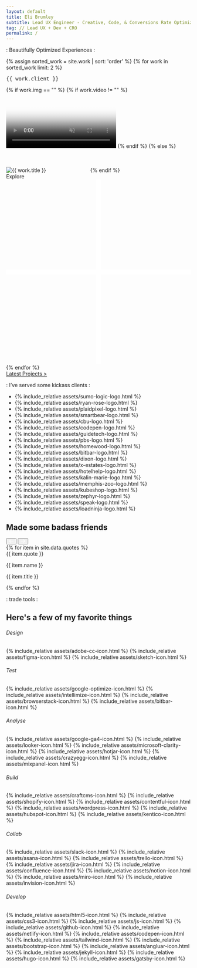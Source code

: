 ```yaml
---
layout: default
title: Eli Brumley
subtitle: Lead UX Engineer - Creative, Code, & Conversions Rate Optimization.
tag: // Lead UX + Dev + CRO
permalink: /
---
```


<section id="featured-cases" class="pt-2 pb-4 pb-sm-3 pt-xs-0">
	<div class="container center"> 
		<p class="hero-tag fog flex fx-align-center fx-just-center mb-4 mb-sm-2">
			<span class="blue dot-accent pre">:</span>
			<span class="sub-title pre">Beautifully Optimized Experiences</span>
			<span class="blue dot-accent pre">:</span>
		</p>
		<!-- <h2 class="mb-2">Beautifully Optimized Experiences</h2> -->
		<!-- <div class="mt-2 mb-5 center">
			<a href="/work" class="text-link">Latest Work <span class="ar">></span></a>
		</div> -->
		<div class="cards-grid flex fx-xs-col">
		{% assign sorted_work = site.work | sort: 'order' %}
		{% for work in sorted_work limit: 2 %}
			<div class="work-item fx-item-2 px-1 mb-2 pl-sm-0 px-xs-0 mb-xs-2 ">
				<div class="card-wrap tilt-card" data-tilt style="--cursor-x: 0px; --cursor-y: 0px;">
					<div class="card {{ work.className }}">
						<a class="post-link" href="{{ work.url }}"></a> 
						<pre class="work-cat center">{{ work.client }}</pre>
						<div class="work-image mt-xs-1"> 
							  {% if work.img == "" %}
							    {% if work.video != "" %}
							      <video id="vid" autoplay="" muted="" loop="" poster="{{ work.vidPoster }}" data-src="{{ work.vid }}"></video>
							    {% endif %}
							  {% else %}
							    <img class="lazyload" data-src="{{ work.img }}" alt="{{ work.title }}" />
									<svg width="113" height="63" viewBox="0 0 113 63" fill="none" xmlns="http://www.w3.org/2000/svg">
										<rect x="0" width="113" height="63" fill="transparent"/>
									</svg>
							  {% endif %}
						</div>
						<div class="plus-icon explore">
							<span>Explore</span>
							<svg viewBox="0 0 40 40">
								<defs><style>.plus-icon{fill:none;stroke:#fff;stroke-miterlimit:10}</style></defs>
								<path id="bar" class="plus-icon" d="M20 0v40"/>
								<path id="half-1" class="plus-icon" d="M0 20h20"/>
								<path id="half-2" class="plus-icon" d="M20 20h20"/>
							</svg>
						</div>
					</div>
					<div class="card-bg"></div>
					<div class="card-highlight"></div>
				</div>
			</div>
			{% endfor %}
		</div>
		<div class="mt-2 mb-0 mt-sm-1 center">
			<a href="/projects" class="text-link">Latest Projects <span class="ar">></span></a>
		</div>
	</div>
</section>

<div id="client-slide" class="mt-1 mt-xs-2 mb-4">
	<div class="container">
		<p class="hero-tag fog flex fx-align-center fx-just-center mb-3 mb-sm-2">
			<span class="blue dot-accent pre">:</span>
			<span class="sub-title pre">I’ve served some kickass clients</span>
			<span class="blue dot-accent pre">:</span>
		</p>
		<div class="client-slide-set"> 
			<ul class="set unselectable">
				<li class="md">{% include_relative assets/sumo-logic-logo.html %}</li>
				<li class="xl">{% include_relative assets/ryan-rose-logo.html %}</li>
				<li class="md">{% include_relative assets/plaidpixel-logo.html %}</li>
				<li class="">{% include_relative assets/smartbear-logo.html %}</li>
				<li class="xxxl">{% include_relative assets/cbu-logo.html %}</li>
				<li class="">{% include_relative assets/codepen-logo.html %}</li>
				<li class="md">{% include_relative assets/guidetech-logo.html %}</li>
				<li class="xl">{% include_relative assets/pbs-logo.html %}</li>
				<li class="lg">{% include_relative assets/homewood-logo.html %}</li>
				<li class="lg">{% include_relative assets/bitbar-logo.html %}</li>
				<li class="lg">{% include_relative assets/dixon-logo.html %}</li>
				<li class="xxl">{% include_relative assets/x-estates-logo.html %}</li>
				<li class="">{% include_relative assets/hotelhelp-logo.html %}</li>
				<li class="">{% include_relative assets/kalin-marie-logo.html %}</li>
				<li class="xxxl">{% include_relative assets/memphis-zoo-logo.html %}</li>
				<li class="lg">{% include_relative assets/kubeshop-logo.html %}</li>
				<li class="lg">{% include_relative assets/zephyr-logo.html %}</li>
				<li class="xxxl">{% include_relative assets/speak-logo.html %}</li>
				<li class="lg">{% include_relative assets/loadninja-logo.html %}</li>
			</ul>
		</div>
	</div>
</div>

<div id="quotes" class="pt-3 pb-5 pt-sm-1 pb-sm-3 pt-xs-0"> 
	<div class="container">
		<!-- <p class="hero-tag fog flex fx-align-center fx-just-center mb-3 mb-sm-2">
			<span class="blue dot-accent pre">:</span>
			<span class="sub-title pre">Made some badass friends</span>
			<span class="blue dot-accent pre">:</span>
		</p> -->
		<h2 class="mb-1 center">Made some badass friends</h2>
		<div class="quote-wrap pt-1 pb-1">
			<button id="scrollLeft"><svg width="12" height="11" viewBox="0 0 12 11" fill="none" xmlns="http://www.w3.org/2000/svg"><path d="M5.00684 10.3636L5.86621 9.51542L2.32826 5.97747H11.4912V4.74979H2.32826L5.86621 1.22301L5.00684 0.363632L0.00683594 5.36363L5.00684 10.3636Z" fill="white"/></svg></button>
			<button id="scrollRight"><svg width="12" height="11" viewBox="0 0 12 11" fill="none" xmlns="http://www.w3.org/2000/svg"><path d="M6.98438 10.3636L6.125 9.51542L9.66295 5.97747H0.5V4.74979H9.66295L6.125 1.22301L6.98438 0.363632L11.9844 5.36363L6.98438 10.3636Z" fill="white"/></svg></button>
			<div id="scrollContainer" class="flex fx-no-wrap">
				{% for item in site.data.quotes %}
				<div class="quote-item py-2 px-2 py-sm-1 px-sm-1 mb-1">
					<div class="quote">{{ item.quote }}</div>
					<div class="flex fx-align-center quote-meta">
						<img class="lazyload" data-src="/assets/{{ item.img }}" />
						<div class="quote-meta-label">
							<p class="name">{{ item.name }}</p>
							<p class="title">{{ item.title }}</p>
						</div>
					</div>
				</div>
				{% endfor %}
			</div>
		</div>
	</div>
</div>
 
<div id="tools" class="py-4 pt-md-2 pt-sm-1">
	<div class="container">
		<p class="hero-tag fog flex fx-align-center fx-just-center">
			<span class="blue dot-accent pre">:</span>
			<span class="sub-title pre">trade tools</span>
			<span class="blue dot-accent pre">:</span>
		</p>
		<h2 class="flex fx-align-center fx-just-center center mb-1">Here's a few of my favorite things</h2>
		<div class="flex fx-just-apart fx-wrap">
			<div class="tools-grid">
				<div class="flex fx-just-apart fx-wrap cards">
					<!-- Design -->
					<div class="fx-item-4 fx-item-sm-2 fx-item-xs-1">
						<h6 class="mb-sm-1 mt-xs-0">Design</h6>
						<div class="tool-set mb-2 mb-sm-0 mb-xs-0">
							<span class="tooltip" data-tooltip="Adobe Creative&nbsp;Cloud">{% include_relative assets/adobe-cc-icon.html %}</span>
							<span class="tooltip" data-tooltip="Figma">{% include_relative assets/figma-icon.html %}</span>
							<span class="tooltip" data-tooltip="Sketch&nbsp;app">{% include_relative assets/sketch-icon.html %}</span>
						</div>
					</div>
					<!-- Testing -->
					<div class="fx-item-4 fx-item-sm-2 fx-item-xs-1">
						<h6 class="mb-sm-1 mt-xs-0">Test</h6>
						<div class="tool-set mb-2 mb-sm-0 mb-xs-0">
							<span class="tooltip" data-tooltip="Google&nbsp;Optimize">{% include_relative assets/google-optimize-icon.html %}</span>
							<span class="tooltip" data-tooltip="Intellimize">{% include_relative assets/intellimize-icon.html %}</span>
							<span class="tooltip" data-tooltip="BrowserStack">{% include_relative assets/browserstack-icon.html %}</span>
							<span class="tooltip" data-tooltip="BitBar">{% include_relative assets/bitbar-icon.html %}</span>
						</div>
					</div>
					<!-- Analytics -->
					<div class="fx-item-4 fx-item-sm-2 fx-item-xs-1">
						<h6 class="mb-sm-1 mt-xs-0">Analyse</h6>
						<div class="tool-set mb-2 mb-sm-0 mb-xs-0">
							<span class="tooltip" data-tooltip="Google&nbsp;Analytics">{% include_relative assets/google-ga4-icon.html %}</span>
							<span class="tooltip" data-tooltip="Google&nbsp;Looker">{% include_relative assets/looker-icon.html %}</span>
							<span class="tooltip" data-tooltip="Clarity">{% include_relative assets/microsoft-clarity-icon.html %}</span>
							<span class="tooltip" data-tooltip="HotJar">{% include_relative assets/hotjar-icon.html %}</span>
							<span class="tooltip" data-tooltip="CrazyEgg">{% include_relative assets/crazyegg-icon.html %}</span>
							<span class="tooltip" data-tooltip="MixPanel">{% include_relative assets/mixpanel-icon.html %}</span>
						</div>
					</div>
					<!-- CMS -->
					<div class="fx-item-4 fx-item-sm-2 fx-item-xs-1">
						<h6 class="mb-sm-1 mt-xs-0">Build</h6>
						<div class="tool-set mb-2 mb-sm-0 mb-xs-0">
							<span class="tooltip" data-tooltip="Craft&nbsp;CMS">{% include_relative assets/craftcms-icon.html %}</span>
							<span class="tooltip" data-tooltip="Shopify">{% include_relative assets/shopify-icon.html %}</span>
							<span class="tooltip" data-tooltip="Contentful">{% include_relative assets/contentful-icon.html %}</span>
							<span class="tooltip" data-tooltip="Wordpress">{% include_relative assets/wordpress-icon.html %}</span>
							<span class="tooltip" data-tooltip="Hubspot">{% include_relative assets/hubspot-icon.html %}</span>
							<span class="tooltip" data-tooltip="Kentico">{% include_relative assets/kentico-icon.html %}</span>
						</div>
					</div>
					<!-- Collab -->
					<div class="fx-item-2 fx-item-sm-2 fx-item-xs-1">
						<h6 class="mb-sm-1 mt-xs-0">Collab</h6>
						<div class="tool-set mb-2 mb-sm-0 mb-xs-0"> 
							<span class="tooltip" data-tooltip="Slack">{% include_relative assets/slack-icon.html %}</span>
							<span class="tooltip" data-tooltip="Asana">{% include_relative assets/asana-icon.html %}</span>
							<span class="tooltip" data-tooltip="Trello">{% include_relative assets/trello-icon.html %}</span>
							<span class="tooltip" data-tooltip="Jira">{% include_relative assets/jira-icon.html %}</span>
							<span class="tooltip" data-tooltip="Confluence">{% include_relative assets/confluence-icon.html %}</span>
							<span class="tooltip" data-tooltip="Notion">{% include_relative assets/notion-icon.html %}</span>
							<span class="tooltip" data-tooltip="Miro">{% include_relative assets/miro-icon.html %}</span>
							<span class="tooltip" data-tooltip="Invision">{% include_relative assets/invision-icon.html %}</span>
						</div>
					</div>
					<!-- Code -->
					<div class="fx-item-2 fx-item-sm-2 fx-item-xs-1">
						<h6 class="mb-sm-1 mt-xs-0">Develop</h6>
						<div class="tool-set mb-2 mb-sm-0 mb-xs-0">
							<span class="tooltip" data-tooltip="HTML5">{% include_relative assets/html5-icon.html %}</span>
							<span class="tooltip" data-tooltip="CSS3">{% include_relative assets/css3-icon.html %}</span>
							<span class="tooltip" data-tooltip="Javascript">{% include_relative assets/js-icon.html %}</span>
							<span class="tooltip" data-tooltip="GitHub">{% include_relative assets/github-icon.html %}</span>
							<span class="tooltip" data-tooltip="Netlify">{% include_relative assets/netlify-icon.html %}</span>
							<span class="tooltip" data-tooltip="CodePen">{% include_relative assets/codepen-icon.html %}</span>
							<span class="tooltip" data-tooltip="Tailwind&nbsp;CSS">{% include_relative assets/tailwind-icon.html %}</span>
							<span class="tooltip" data-tooltip="Bootstrap">{% include_relative assets/bootstrap-icon.html %}</span>
							<span class="tooltip" data-tooltip="Angluar">{% include_relative assets/angluar-icon.html %}</span>
							<!-- <span class="tooltip" data-tooltip="React">{% include_relative assets/react-icon.html %}</span> -->
							<span class="tooltip" data-tooltip="Jekyll">{% include_relative assets/jekyll-icon.html %}</span>
							<span class="tooltip" data-tooltip="Hugo">{% include_relative assets/hugo-icon.html %}</span>
							<span class="tooltip" data-tooltip="Gatsby">{% include_relative assets/gatsby-icon.html %}</span>
						</div>
					</div>
				</div>
			</div>
		</div>
	</div>
</div>

<script>
( function( $ ) {

	"use strict";

  $(".tilt-card").tilt({ 
    maxTilt: 13,
    perspective: 2000,
    easing: "cubic-bezier(.03,.98,.52,.99)",
    speed: 1000,
    glare: false,
    maxGlare: 0.5,
    scale: 1.02
  });
  
}( jQuery ) );
</script>